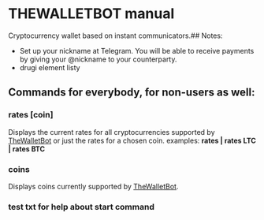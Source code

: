 # THEWALLETBOT manual
Cryptocurrency wallet based on instant communicators.## Notes:
* Set up your nickname at Telegram. You will be able to receive payments by giving your @nickname  to your counterparty.
* drugi element listy
## Commands for everybody, for non-users as well:
### <strong>rates [coin]</strong>
Displays the current rates for all cryptocurrencies supported by <a href="http://thewalletbot.com/">TheWalletBot</a> or just the rates for a chosen coin.
examples: <strong>rates | rates LTC | rates BTC</strong>

### <strong>coins</strong>
Displays coins currently supported by <a href="http://thewalletbot.com/">TheWalletBot</a>.

### test txt for help about start command

